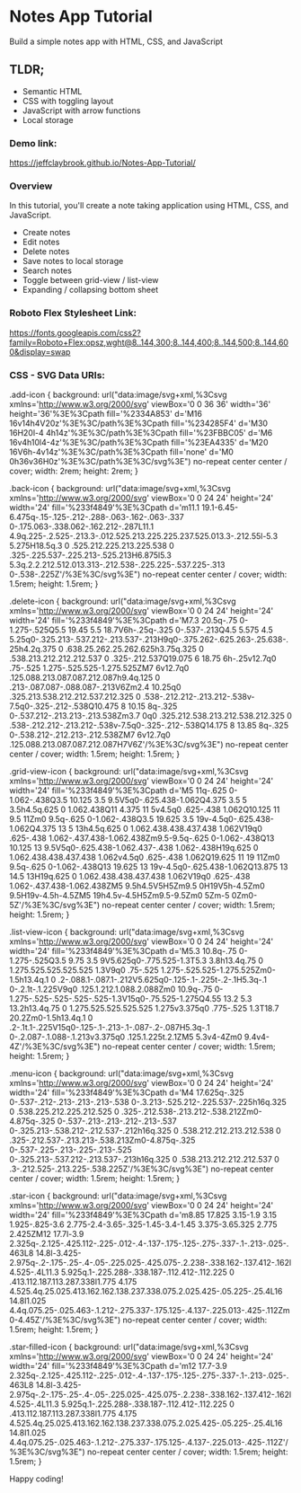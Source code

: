 # Notes App Tutorial
Build a simple notes app with HTML, CSS, and JavaScript

## TLDR;
- Semantic HTML
- CSS with toggling layout
- JavaScript with arrow functions
- Local storage

### Demo link:
https://jeffclaybrook.github.io/Notes-App-Tutorial/

### Overview
In this tutorial, you'll create a note taking application using HTML, CSS, and JavaScript.

- Create notes
- Edit notes
- Delete notes
- Save notes to local storage
- Search notes
- Toggle between grid-view / list-view
- Expanding / collapsing bottom sheet

### Roboto Flex Stylesheet Link:
https://fonts.googleapis.com/css2?family=Roboto+Flex:opsz,wght@8..144,300;8..144,400;8..144,500;8..144,600&display=swap

### CSS - SVG Data URIs:
.add-icon {
    background: url("data:image/svg+xml,%3Csvg xmlns='http://www.w3.org/2000/svg' viewBox='0 0 36 36' width='36' height='36'%3E%3Cpath fill='%2334A853' d='M16 16v14h4V20z'%3E%3C/path%3E%3Cpath fill='%234285F4' d='M30 16H20l-4 4h14z'%3E%3C/path%3E%3Cpath fill='%23FBBC05' d='M6 16v4h10l4-4z'%3E%3C/path%3E%3Cpath fill='%23EA4335' d='M20 16V6h-4v14z'%3E%3C/path%3E%3Cpath fill='none' d='M0 0h36v36H0z'%3E%3C/path%3E%3C/svg%3E") no-repeat center center / cover;
    width: 2rem;
    height: 2rem;
}

.back-icon {
    background: url("data:image/svg+xml,%3Csvg xmlns='http://www.w3.org/2000/svg' viewBox='0 0 24 24' height='24' width='24' fill='%233f4849'%3E%3Cpath d='m11.1 19.1-6.45-6.475q-.15-.125-.212-.288-.063-.162-.063-.337 0-.175.063-.338.062-.162.212-.287L11.1 4.9q.225-.2.525-.213.3-.012.525.213.225.225.237.525.013.3-.212.55l-5.3 5.275H18.5q.3 0 .525.212.225.213.225.538 0 .325-.225.537-.225.213-.525.213H6.875l5.3 5.3q.2.2.212.512.013.313-.212.538-.225.225-.537.225-.313 0-.538-.225Z'/%3E%3C/svg%3E") no-repeat center center / cover;
    width: 1.5rem;
    height: 1.5rem;
}

.delete-icon {
    background: url("data:image/svg+xml,%3Csvg xmlns='http://www.w3.org/2000/svg' viewBox='0 0 24 24' height='24' width='24' fill='%233f4849'%3E%3Cpath d='M7.3 20.5q-.75 0-1.275-.525Q5.5 19.45 5.5 18.7V6h-.25q-.325 0-.537-.213Q4.5 5.575 4.5 5.25q0-.325.213-.537.212-.213.537-.213H9q0-.375.262-.625.263-.25.638-.25h4.2q.375 0 .638.25.262.25.262.625h3.75q.325 0 .538.213.212.212.212.537 0 .325-.212.537Q19.075 6 18.75 6h-.25v12.7q0 .75-.525 1.275-.525.525-1.275.525ZM7 6v12.7q0 .125.088.213.087.087.212.087h9.4q.125 0 .213-.087.087-.088.087-.213V6Zm2.4 10.25q0 .325.213.538.212.212.537.212.325 0 .538-.212.212-.213.212-.538v-7.5q0-.325-.212-.538Q10.475 8 10.15 8q-.325 0-.537.212-.213.213-.213.538Zm3.7 0q0 .325.212.538.213.212.538.212.325 0 .538-.212.212-.213.212-.538v-7.5q0-.325-.212-.538Q14.175 8 13.85 8q-.325 0-.538.212-.212.213-.212.538ZM7 6v12.7q0 .125.088.213.087.087.212.087H7V6Z'/%3E%3C/svg%3E") no-repeat center center / cover;
    width: 1.5rem;
    height: 1.5rem;
}

.grid-view-icon {
    background: url("data:image/svg+xml,%3Csvg xmlns='http://www.w3.org/2000/svg' viewBox='0 0 24 24' height='24' width='24' fill='%233f4849'%3E%3Cpath d='M5 11q-.625 0-1.062-.438Q3.5 10.125 3.5 9.5V5q0-.625.438-1.062Q4.375 3.5 5 3.5h4.5q.625 0 1.062.438Q11 4.375 11 5v4.5q0 .625-.438 1.062Q10.125 11 9.5 11Zm0 9.5q-.625 0-1.062-.438Q3.5 19.625 3.5 19v-4.5q0-.625.438-1.062Q4.375 13 5 13h4.5q.625 0 1.062.438.438.437.438 1.062V19q0 .625-.438 1.062-.437.438-1.062.438Zm9.5-9.5q-.625 0-1.062-.438Q13 10.125 13 9.5V5q0-.625.438-1.062.437-.438 1.062-.438H19q.625 0 1.062.438.438.437.438 1.062v4.5q0 .625-.438 1.062Q19.625 11 19 11Zm0 9.5q-.625 0-1.062-.438Q13 19.625 13 19v-4.5q0-.625.438-1.062Q13.875 13 14.5 13H19q.625 0 1.062.438.438.437.438 1.062V19q0 .625-.438 1.062-.437.438-1.062.438ZM5 9.5h4.5V5H5Zm9.5 0H19V5h-4.5Zm0 9.5H19v-4.5h-4.5ZM5 19h4.5v-4.5H5Zm9.5-9.5Zm0 5Zm-5 0Zm0-5Z'/%3E%3C/svg%3E") no-repeat center center / cover;
    width: 1.5rem;
    height: 1.5rem;
}

.list-view-icon {
    background: url("data:image/svg+xml,%3Csvg xmlns='http://www.w3.org/2000/svg' viewBox='0 0 24 24' height='24' width='24' fill='%233f4849'%3E%3Cpath d='M5.3 10.8q-.75 0-1.275-.525Q3.5 9.75 3.5 9V5.625q0-.775.525-1.3T5.3 3.8h13.4q.75 0 1.275.525.525.525.525 1.3V9q0 .75-.525 1.275-.525.525-1.275.525Zm0-1.5h13.4q.1 0 .2-.088.1-.087.1-.212V5.625q0-.125-.1-.225t-.2-.1H5.3q-.1 0-.2.1t-.1.225V9q0 .125.1.212.1.088.2.088Zm0 10.9q-.75 0-1.275-.525-.525-.525-.525-1.3V15q0-.75.525-1.275Q4.55 13.2 5.3 13.2h13.4q.75 0 1.275.525.525.525.525 1.275v3.375q0 .775-.525 1.3T18.7 20.2Zm0-1.5h13.4q.1 0 .2-.1t.1-.225V15q0-.125-.1-.213-.1-.087-.2-.087H5.3q-.1 0-.2.087-.1.088-.1.213v3.375q0 .125.1.225t.2.1ZM5 5.3v4-4Zm0 9.4v4-4Z'/%3E%3C/svg%3E") no-repeat center center / cover;
    width: 1.5rem;
    height: 1.5rem;
}

.menu-icon {
    background: url("data:image/svg+xml,%3Csvg xmlns='http://www.w3.org/2000/svg' viewBox='0 0 24 24' height='24' width='24' fill='%233f4849'%3E%3Cpath d='M4 17.625q-.325 0-.537-.212-.213-.213-.213-.538 0-.3.213-.525.212-.225.537-.225h16q.325 0 .538.225.212.225.212.525 0 .325-.212.538-.213.212-.538.212Zm0-4.875q-.325 0-.537-.213-.213-.212-.213-.537 0-.325.213-.538.212-.212.537-.212h16q.325 0 .538.212.212.213.212.538 0 .325-.212.537-.213.213-.538.213Zm0-4.875q-.325 0-.537-.225-.213-.225-.213-.525 0-.325.213-.537.212-.213.537-.213h16q.325 0 .538.213.212.212.212.537 0 .3-.212.525-.213.225-.538.225Z'/%3E%3C/svg%3E") no-repeat center center / cover;
    width: 1.5rem;
    height: 1.5rem;
}

.star-icon {
    background: url("data:image/svg+xml,%3Csvg xmlns='http://www.w3.org/2000/svg' viewBox='0 0 24 24' height='24' width='24' fill='%233f4849'%3E%3Cpath d='m8.85 17.825 3.15-1.9 3.15 1.925-.825-3.6 2.775-2.4-3.65-.325-1.45-3.4-1.45 3.375-3.65.325 2.775 2.425ZM12 17.7l-3.9 2.325q-.2.125-.425.112-.225-.012-.4-.137-.175-.125-.275-.337-.1-.213-.025-.463L8 14.8l-3.425-2.975q-.2-.175-.25-.4-.05-.225.025-.425.075-.2.238-.338.162-.137.412-.162l4.525-.4L11.3 5.925q.1-.225.288-.338.187-.112.412-.112.225 0 .413.112.187.113.287.338l1.775 4.175 4.525.4q.25.025.413.162.162.138.237.338.075.2.025.425-.05.225-.25.4L16 14.8l1.025 4.4q.075.25-.025.463-.1.212-.275.337-.175.125-.4.137-.225.013-.425-.112Zm0-4.45Z'/%3E%3C/svg%3E") no-repeat center center / cover;
    width: 1.5rem;
    height: 1.5rem;
}

.star-filled-icon {
    background: url("data:image/svg+xml,%3Csvg xmlns='http://www.w3.org/2000/svg' viewBox='0 0 24 24' height='24' width='24' fill='%233f4849'%3E%3Cpath d='m12 17.7-3.9 2.325q-.2.125-.425.112-.225-.012-.4-.137-.175-.125-.275-.337-.1-.213-.025-.463L8 14.8l-3.425-2.975q-.2-.175-.25-.4-.05-.225.025-.425.075-.2.238-.338.162-.137.412-.162l4.525-.4L11.3 5.925q.1-.225.288-.338.187-.112.412-.112.225 0 .413.112.187.113.287.338l1.775 4.175 4.525.4q.25.025.413.162.162.138.237.338.075.2.025.425-.05.225-.25.4L16 14.8l1.025 4.4q.075.25-.025.463-.1.212-.275.337-.175.125-.4.137-.225.013-.425-.112Z'/%3E%3C/svg%3E") no-repeat center center / cover;
    width: 1.5rem;
    height: 1.5rem;
}

Happy coding!

